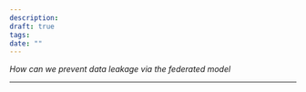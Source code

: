```yaml
---
description: 
draft: true
tags: 
date: ""
---
```

*How can we prevent data leakage via the federated model*

---

